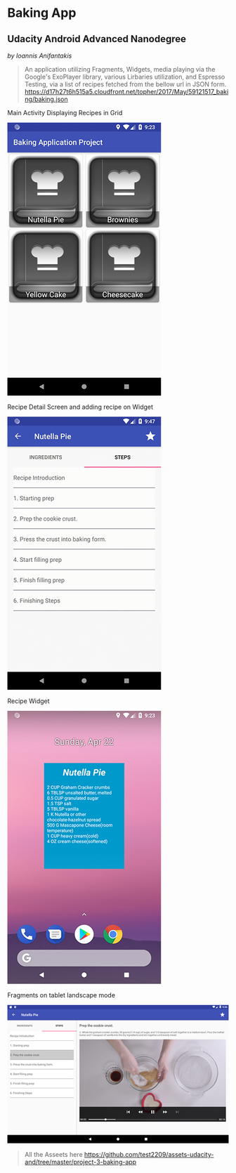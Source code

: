 # Baking App
## Udacity Android Advanced Nanodegree
*by Ioannis Anifantakis*

>An application utilizing Fragments, Widgets, media playing via the Google's ExoPlayer library, various Lirbaries utilization, and Espresso Testing, via a list of recipes fetched from the bellow url in JSON form.
>https://d17h27t6h515a5.cloudfront.net/topher/2017/May/59121517_baking/baking.json


Main Activity Displaying Recipes in Grid

![Detail Activity](https://raw.githubusercontent.com/test2209/assets-udacity-and/master/project-3-baking-app/screenshot-1.png)

Recipe Detail Screen and adding recipe on Widget

![Detail Activity](https://raw.githubusercontent.com/test2209/assets-udacity-and/master/project-3-baking-app/screenshot-1.gif)

Recipe Widget

![Detail Activity](https://raw.githubusercontent.com/test2209/assets-udacity-and/master/project-3-baking-app/screenshot-6.png)

Fragments on tablet landscape mode

![Detail Activity](https://raw.githubusercontent.com/test2209/assets-udacity-and/master/project-3-baking-app/screenshot-5.png)

>All the Asseets here
>https://github.com/test2209/assets-udacity-and/tree/master/project-3-baking-app
